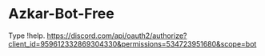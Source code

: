 # Azkar-Bot-Free
Type !help.
https://discord.com/api/oauth2/authorize?client_id=959612332869304330&permissions=534723951680&scope=bot
